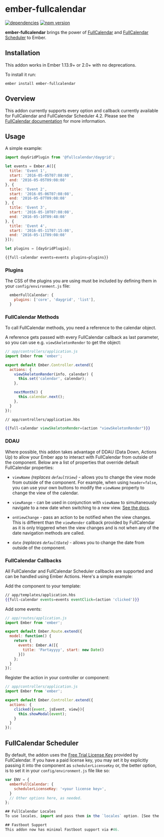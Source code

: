 # ember-fullcalendar

[![dependencies](https://david-dm.org/scoutforpets/ember-fullcalendar.svg)](https://david-dm.org/scoutforpets/ember-fullcalendar) [![npm version](https://badge.fury.io/js/ember-fullcalendar.svg)](https://badge.fury.io/js/ember-fullcalendar)


**ember-fullcalendar** brings the power of [FullCalendar](http://fullcalendar.io/) and [FullCalendar Scheduler](http://fullcalendar.io/scheduler/) to Ember.

## Installation

This addon works in Ember 1.13.9+ or 2.0+ with no deprecations.

To install it run:

```ember install ember-fullcalendar```

## Overview
This addon currently supports every option and callback currently available for FullCalendar and FullCalendar Scheduler 4.2. Please see the [FullCalendar documentation](http://fullcalendar.io/docs/) for more information.

## Usage

A simple example:

```javascript
import dayGridPlugin from '@fullcalendar/daygrid';

let events = Ember.A([{
  title: 'Event 1',
  start: '2016-05-05T07:08:08',
  end: '2016-05-05T09:08:08'
}, {
  title: 'Event 2',
  start: '2016-05-06T07:08:08',
  end: '2016-05-07T09:08:08'
}, {
  title: 'Event 3',
  start: '2016-05-10T07:08:08',
  end: '2016-05-10T09:48:08'
}, {
  title: 'Event 4',
  start: '2016-05-11T07:15:08',
  end: '2016-05-11T09:08:08'
}]);

let plugins = [dayGridPlugin];

{{full-calendar events=events plugins=plugins}}
```

### Plugins

The CSS of the plugins you are using must be included by defining them in your `config/environment.js` file:

```javascript
  emberFullCalendar: {
    plugins: ['core', 'daygrid', 'list'],
  }
```

### FullCalendar Methods

To call FullCalendar methods, you need a reference to the calendar object.

A reference gets passed with every FullCalendar callback as last parameter, so you can use e.g. `viewSkeletonRender` to get the object:

```javascript
// app/controllers/application.js
import Ember from 'ember';

export default Ember.Controller.extend({
  actions: {
    viewSkeletonRender(info, calendar) {
      this.set('calendar', calendar);
    },

    nextMonth() {
      this.calendar.next();
    },
  }
});
```

```handlebars
// app/controllers/application.hbs

{{full-calendar viewSkeletonRender=(action "viewSkeletonRender")}}
```

### DDAU

Where possible, this addon takes advantage of DDAU (Data Down, Actions Up) to allow your Ember app to interact with FullCalendar from outside of the component. Below are a list of properties that override default FullCalendar properties:

- `viewName` _(replaces `defaultView`)_ - allows you to change the view mode from outside of the component. For example, when using `header=false`, you can use your own buttons to modify the `viewName` property to change the view of the calendar.

- `viewRange` - can be used in conjunction with `viewName` to simultaneously navigate to a new date when switching to a new view. [See the docs](https://fullcalendar.io/docs/Calendar-changeView).

- `onViewChange` - pass an action to be notified when the view changes. This is different than the `viewRender` callback provided by FullCalendar as it is only triggered when the view changes and is not when any of the date navigation methods are called.

- `date` _(replaces `defaultDate`)_ - allows you to change the date from outside of the component.

### FullCalendar Callbacks
All FullCalendar and FullCalendar Scheduler callbacks are supported and can be handled using Ember Actions. Here's a simple example:

Add the component to your template:

```handlebars
// app/templates/application.hbs
{{full-calendar events=events eventClick=(action 'clicked')}}
```

Add some events:

```javascript
// app/routes/application.js
import Ember from 'ember';

export default Ember.Route.extend({
  model: function() {
    return {
      events: Ember.A([{
        title: 'Partayyyy', start: new Date()
      }])
    };
  }
});
```

Register the action in your controller or component:

```javascript
// app/controllers/application.js
import Ember from 'ember';

export default Ember.Controller.extend({
  actions: {
    clicked({event, jsEvent, view}){
      this.showModal(event);
    }
  }
});
```

## FullCalendar Scheduler
By default, the addon uses the [Free Trial License Key](http://fullcalendar.io/scheduler/download/) provided by FullCalendar. If you have a paid license key, you may set it by explicitly passing it into the component as `schedulerLicenseKey` or, the better option, is to set it in your `config/environment.js` file like so:

```javascript
var ENV = {
  emberFullCalendar: {
    schedulerLicenseKey: '<your license key>',
  }
  // Other options here, as needed.
};

## FullCalendar Locales
To use locales, import and pass them in the `locales` option. [See the docs for more info](https://fullcalendar.io/docs/locale)

## Fastboot Support
This addon now has minimal Fastboot support via #46.
